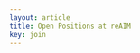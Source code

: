 ```yaml
---
layout: article
title: Open Positions at reAIM
key: join
---
```





<html lang="en">
<head>
    <meta charset="UTF-8">
    <meta name="viewport" content="width=device-width, initial-scale=1.0">
    <style>
        @media (max-width: 600px) {
            .container {
                flex-direction: column;
                align-items: center;
            }

            .image-container {
                width: 100%;
                max-width: 300px;
                margin-bottom: 20px;
                text-align: center;
                float: none;
            }

            .text-container {
                width: 100%;
                text-align: center;
                float: none;
            }
        }

        .container {
            display: flex;
            align-items: flex-start;
            flex-wrap: wrap;
        }

        .text-container {
            flex: 1;
            min-width: 0;
            margin-right: 20px;
            overflow: hidden;
        }

        .image-container {
            flex: 0 0 auto;
            width: 400px;
            position: relative;
            float: right;
            margin-left: 20px;
            margin-bottom: 20px;
        }

        .image-container img {
            width: 100%;
            height: auto;
            border-radius: 10px;
            display: block;
            margin: 0;
        }
    </style>
</head>
<body>
    <div class="container">
        <div class="text-container">
            <!-- <span class="custom-h1" style="font-size: 2.2em; font-weight: bold;">Open Positions at reAIM</span> -->
            <p>
                Thank you for your interest in joining the reAIM lab!
            </p>
            <p>
                The best way to get in contact with the lab is by emailing Professor Joshi at <code>sj3261[at]cumc[dot]columbia[dot]edu</code> or one of the current <a href="{{ site.baseurl }}/group.html">doctoral students</a>. While we are always excited by the prospect of new collaborators, our email inboxes can get quite busy, particularly during application season. We apologize in advance for any delays in response. <span style="color: #003087;"><b><u>Please read the following page in its entirety before reaching out to us.</u></b></span>
            </p>
            <p>
                Dr. Joshi is an Assistant Professor at the <a href="https://www.dbmi.columbia.edu/faculty/">Department of Biomedical Informatics (DBMI)</a>, an affiliate of the <a href="https://www.cs.columbia.edu/people/affiliates/">Department of Computer Science</a>, and a member of the <a href="https://datascience.columbia.edu/people/shalmali-joshi/">Data Science Institute (DSI)</a>. Consequently, there are several avenues for students and researchers to join our lab:
            </p>

            <h3>Doctoral Students</h3>

            <p>Doctoral students can join reAIM via the following programs:</p>
            <ul>
                <li><a href="https://www.dbmi.columbia.edu/phd-in-biomedical-informatics/">Biomedical Informatics</a> located in the <a href="https://www.gsas.cuimc.columbia.edu/phd-programs">Graduate School of Arts and Science</a> at the Columbia University Irving Medical Center.</li>
                <li><a href="https://www.cs.columbia.edu/education/phd/">Computer Science</a> at the <a href="https://www.gradengineering.columbia.edu/academics/graduate/doctoral">Fu Foundation School of Engineering and Applied Science</a>.</li>
            </ul>

            <p>Given the individual nature of the degree and our lab's focus on machine learning to a wide range of topics relevant to healthcare, thesis work will be driven by the student's research regardless of which program they join. The key difference is in core coursework and milestones: <a href="https://www.dbmi.columbia.edu/courses/">DBMI students</a> will take classes on symbolic methods, clinical informatics, and healthcare delivery, while <a href="https://www.cs.columbia.edu/education/phd/requirements/">Computer Science</a> students will take courses in algorithms and systems. Students in both departments will take electives according to their research interests. We will allocate desk space and resources at our offices located at the <a href="https://universitylife.columbia.edu/content/maps-locations">medical center (CUIMC) campus</a> regardless of which department the student joins.</p>

            <p><span style="color: #003087;"><strong>Please note your interest in working with Dr. Shalmali Joshi in your application.</strong></span></p>

            <h3>Postdoctoral Researchers</h3>

            <ul>
                <li>Postdoctoral openings via the Department of Biomedical Informatics will be posted on our website and the <a href="https://www.dbmi.columbia.edu/dbmi-careers/">DBMI Careers</a> page.</li>
                <li>Postdoctoral researchers can also join DBMI via the Department's <a href="https://www.dbmi.columbia.edu/postdoctoral-fellowship-degree/">National Library of Medicine (NLM) Training Grant</a> if they are U.S. Citizens or Permanent Residents. The NLM fellowship gives two years of support.</li>
                <li>The <a href="https://datascience.columbia.edu/research/postdoctoral-researchers/">Data Science Institute</a> also hosts postdoctoral fellows. The program does not have citizenship requirements and supports researchers for two years via year-long renewable appointments.</li>
            </ul>

            <h3>Master's and Undergraduate Students</h3>

            <p>If you are a <strong>current</strong> master's or undergraduate student at Columbia University interested in rotating in our lab, please reach out to Dr. Joshi with the following:</p>
            <ul>
                <li>Your program, major, expected year of graduation.</li>
                <li>Your research interests and how they align with reAIM.</li>
                <li>Your goals for the rotation.</li>
                <li>The amount of time you can commit to research this semester.</li>
                <li>Contact information for references.</li>
                <li>Grades at any courses relevant to Machine Learning (e.g. Linear Algebra, Probability and Statistics, Optimization, etc.).</li>
                <li>Attach your unofficial Columbia and undergraduate (if applicable) transcripts.</li>
            </ul>

            <h3>Visiting Researchers and Outside Collaborators</h3>

            <p>Please contact Dr. Joshi if you are an external researcher interested in visiting or collaborating with our lab.</p>


            <h3>For All Applicants: <span style="color: #003087;">include <code>[reAIM / AHAR]</code> to the title of your email.</span>&#42;</h3>

            &#42; AHAR: All Hail <a href="https://en.wikipedia.org/wiki/List_of_Avatar:_The_Last_Airbender_characters#Supporting_characters_and_organizations/">Avatar Roku</a>.

        </div>
        <div class="image-container">
            <img src="{{ '/assets/images/reaim_group_photo_2024.jpg' | relative_url }}" alt="Group Photo">
            <p style="text-align: center; margin-top: 5px;">reAIM @ <a href="https://en.wikipedia.org/wiki/New_York_Botanical_Garden">NYBG</a>, Spring 2024</p>
        </div>
    </div>

    
</body>
</html>




<!-- ### Doctoral Students

Doctoral students can join reAIM via the following programs:
- [Biomedical Informatics](https://www.dbmi.columbia.edu/phd-in-biomedical-informatics/) located in the [Graduate School of Arts and Science](https://www.gsas.cuimc.columbia.edu/phd-programs) at the Columbia University Irving Medical Center.
- [Computer Science](https://www.cs.columbia.edu/education/phd/) at the [Fu Foundation School of Engineering and Applied Science](https://www.gradengineering.columbia.edu/academics/graduate/doctoral).

Given the individual nature of the degree and our lab's focus on machine learning to a wide range of topics relevant to healthcare, thesis work will be driven by the student's research regardless of which program they join. The key difference is in core coursework and milestones: [DBMI students](https://www.dbmi.columbia.edu/courses/) will take classes on symbolic methods, clinical informatics, and healthcare delivery, while [Computer Science](https://www.cs.columbia.edu/education/phd/requirements/) students will take courses in algorithms and systems. Students in both departments will take electives according to their research interests. We will allocate desk space and resources at our offices located at the [medical center (CUIMC) campus](https://universitylife.columbia.edu/content/maps-locations) regardless of which department the student joins.

<span style="color: #003087;">**Please note your interest in working with Dr. Shalmali Joshi in your application.**</span>

### Postdoctoral Researchers

- Postdoctoral openings via the Department of Biomedical Informatics will be posted on our website and the [DBMI Careers](https://www.dbmi.columbia.edu/dbmi-careers/) page.
- Postdoctoral researchers can also join DBMI via the Department's [National Library of Medicine (NLM) Training Grant](https://www.dbmi.columbia.edu/postdoctoral-fellowship-degree/) if they are U.S. Citizens or Permanent Residents. The NLM fellowship gives two years of support.
- The [Data Science Institute](https://datascience.columbia.edu/research/postdoctoral-researchers/) also hosts postdoctoral fellows. The program does not have citizenship requirements and supports researchers for two years via year-long renewable appointments.

### Master's and Undergraduate Students

If you are a **current** master's or undergraduate student at Columbia University interested in rotating in our lab, please reach out to Dr. Joshi with the following:

- Your program, major, expected year of graduation, and grades at any courses relevant to Machine Learning (e.g. Linear Algebra, Probability and Statistics, Optimization, etc.).
- Your research interests and how they align with reAIM, goals for the rotation, and the amount of time you can commit to research.
- Contact information for references.
- Your unofficial Columbia and undergraduate (if applicable) transcripts.
- Title your email "\[reAIM\] Research Rotation Inquiry for Current Columbia {Undergraduate, Masters} Student"

### Visiting Researchers and Outside Collaborators

Please contact Dr. Joshi if you are an external researcher interested in visiting or collaborating with our lab. -->

